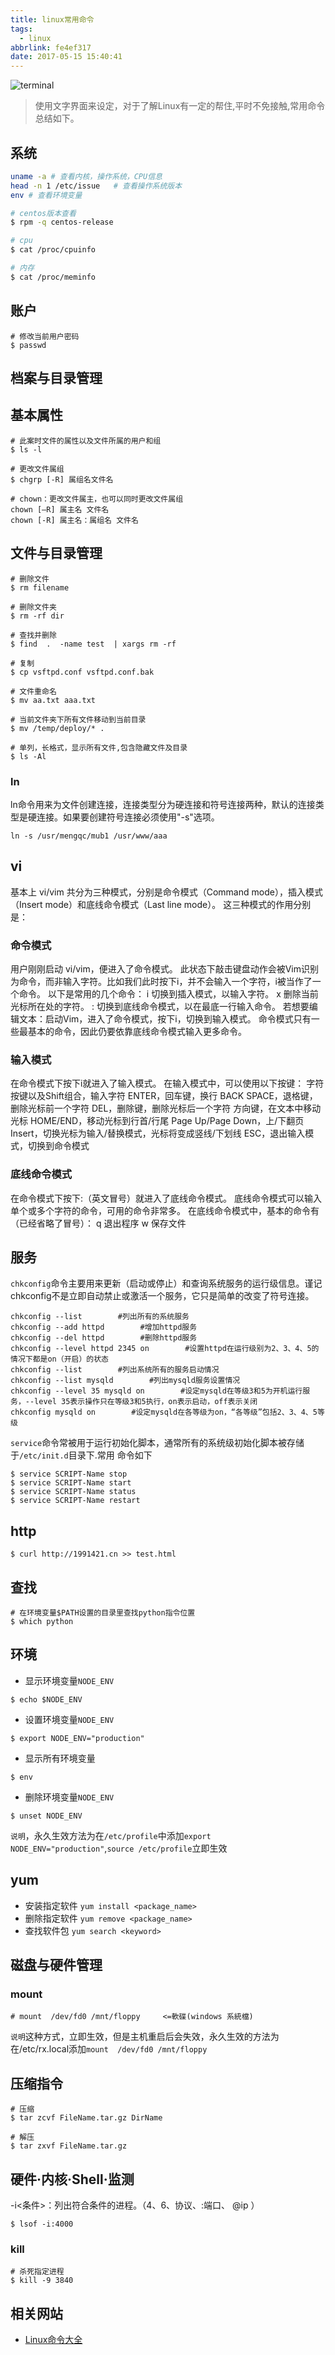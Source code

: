 ```yaml
---
title: linux常用命令
tags:
  - linux
abbrlink: fe4ef317
date: 2017-05-15 15:40:41
---
```

![terminal](http://or0g12e5e.bkt.clouddn.com/blog/2017-08-19-040639.jpg)
> 使用文字界面来设定，对于了解Linux有一定的帮住,平时不免接触,常用命令总结如下。

## 系统

```bash
uname -a # 查看内核，操作系统，CPU信息 
head -n 1 /etc/issue   # 查看操作系统版本
env # 查看环境变量

# centos版本查看
$ rpm -q centos-release

# cpu
$ cat /proc/cpuinfo

# 内存
$ cat /proc/meminfo

```
## 账户
```
# 修改当前用户密码
$ passwd
```
## 档案与目录管理

## 基本属性

```
# 此案时文件的属性以及文件所属的用户和组
$ ls -l

# 更改文件属组
$ chgrp [-R] 属组名文件名

# chown：更改文件属主，也可以同时更改文件属组
chown [–R] 属主名 文件名
chown [-R] 属主名：属组名 文件名

```

## 文件与目录管理

```
# 删除文件
$ rm filename

# 删除文件夹
$ rm -rf dir

# 查找并删除
$ find  .  -name test  | xargs rm -rf   

# 复制
$ cp vsftpd.conf vsftpd.conf.bak

# 文件重命名
$ mv aa.txt aaa.txt

# 当前文件夹下所有文件移动到当前目录
$ mv /temp/deploy/* .

# 单列，长格式，显示所有文件,包含隐藏文件及目录
$ ls -Al

```
### ln

ln命令用来为文件创建连接，连接类型分为硬连接和符号连接两种，默认的连接类型是硬连接。如果要创建符号连接必须使用"-s"选项。

`ln -s /usr/mengqc/mub1 /usr/www/aaa`


## vi

基本上 vi/vim 共分为三种模式，分别是命令模式（Command mode），插入模式（Insert mode）和底线命令模式（Last line mode）。 这三种模式的作用分别是：
### 命令模式

用户刚刚启动 vi/vim，便进入了命令模式。
此状态下敲击键盘动作会被Vim识别为命令，而非输入字符。比如我们此时按下i，并不会输入一个字符，i被当作了一个命令。
以下是常用的几个命令：
i 切换到插入模式，以输入字符。
x 删除当前光标所在处的字符。
: 切换到底线命令模式，以在最底一行输入命令。
若想要编辑文本：启动Vim，进入了命令模式，按下i，切换到输入模式。
命令模式只有一些最基本的命令，因此仍要依靠底线命令模式输入更多命令。

### 输入模式

在命令模式下按下i就进入了输入模式。
在输入模式中，可以使用以下按键：
字符按键以及Shift组合，输入字符
ENTER，回车键，换行
BACK SPACE，退格键，删除光标前一个字符
DEL，删除键，删除光标后一个字符
方向键，在文本中移动光标
HOME/END，移动光标到行首/行尾
Page Up/Page Down，上/下翻页
Insert，切换光标为输入/替换模式，光标将变成竖线/下划线
ESC，退出输入模式，切换到命令模式

### 底线命令模式
在命令模式下按下:（英文冒号）就进入了底线命令模式。
底线命令模式可以输入单个或多个字符的命令，可用的命令非常多。
在底线命令模式中，基本的命令有（已经省略了冒号）：
q 退出程序
w 保存文件

## 服务
`chkconfig`命令主要用来更新（启动或停止）和查询系统服务的运行级信息。谨记chkconfig不是立即自动禁止或激活一个服务，它只是简单的改变了符号连接。
```
chkconfig --list        #列出所有的系统服务
chkconfig --add httpd        #增加httpd服务
chkconfig --del httpd        #删除httpd服务
chkconfig --level httpd 2345 on        #设置httpd在运行级别为2、3、4、5的情况下都是on（开启）的状态
chkconfig --list        #列出系统所有的服务启动情况
chkconfig --list mysqld        #列出mysqld服务设置情况
chkconfig --level 35 mysqld on        #设定mysqld在等级3和5为开机运行服务，--level 35表示操作只在等级3和5执行，on表示启动，off表示关闭
chkconfig mysqld on        #设定mysqld在各等级为on，“各等级”包括2、3、4、5等级
```
`service`命令常被用于运行初始化脚本，通常所有的系统级初始化脚本被存储于`/etc/init.d`目录下.常用 命令如下
```
$ service SCRIPT-Name stop
$ service SCRIPT-Name start
$ service SCRIPT-Name status
$ service SCRIPT-Name restart

```

## http
```
$ curl http://1991421.cn >> test.html

```
## 查找
```
# 在环境变量$PATH设置的目录里查找python指令位置
$ which python

```

## 环境
+ 显示环境变量`NODE_ENV`
```
$ echo $NODE_ENV
```
+ 设置环境变量`NODE_ENV`
```
$ export NODE_ENV="production"
```
+ 显示所有环境变量
```
$ env
```
+ 删除环境变量`NODE_ENV`
```
$ unset NODE_ENV
```
`说明`，永久生效方法为在`/etc/profile`中添加`export NODE_ENV="production"`,`source /etc/profile`立即生效

## yum

+ 安装指定软件 `yum install <package_name>`
+ 删除指定软件 `yum remove <package_name>`
+ 查找软件包 `yum search <keyword>`

## 磁盘与硬件管理
### mount
```
# mount  /dev/fd0 /mnt/floppy     <=軟碟(windows 系統檔) 

```
`说明`这种方式，立即生效，但是主机重启后会失效，永久生效的方法为在/etc/rx.local添加`mount  /dev/fd0 /mnt/floppy`

## 压缩指令
```
# 压缩
$ tar zcvf FileName.tar.gz DirName

# 解压
$ tar zxvf FileName.tar.gz
```
## 硬件·内核·Shell·监测

-i<条件>：列出符合条件的进程。（4、6、协议、:端口、 @ip ）

```
$ lsof -i:4000

```

### kill
```
# 杀死指定进程
$ kill -9 3840
```

## 相关网站
+ [Linux命令大全](http://man.linuxde.net/)